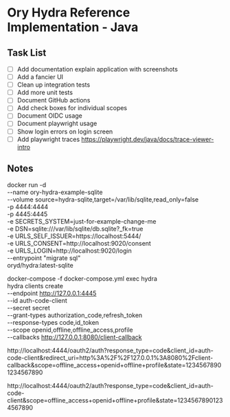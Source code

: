 # Ory Hydra Reference Implementation - Java

## Task List

- [ ] Add documentation explain application with screenshots
- [ ] Add a fancier UI
- [ ] Clean up integration tests
- [ ] Add more unit tests
- [ ] Document GitHub actions
- [ ] Add check boxes for individual scopes
- [ ] Document OIDC usage
- [ ] Document playwright usage
- [ ] Show login errors on login screen
- [ ] Add playwright traces https://playwright.dev/java/docs/trace-viewer-intro

## Notes

docker run -d \
--name ory-hydra-example-sqlite \
--volume source=hydra-sqlite,target=/var/lib/sqlite,read_only=false \
-p 4444:4444 \
-p 4445:4445 \
-e SECRETS_SYSTEM=just-for-example-change-me \
-e DSN=sqlite:///var/lib/sqlite/db.sqlite?_fk=true \
-e URLS_SELF_ISSUER=https://localhost:5444/ \
-e URLS_CONSENT=http://localhost:9020/consent \
-e URLS_LOGIN=http://localhost:9020/login \
--entrypoint "migrate sql" \
oryd/hydra:latest-sqlite

docker-compose -f docker-compose.yml exec hydra \
hydra clients create \
--endpoint http://127.0.0.1:4445 \
--id auth-code-client \
--secret secret \
--grant-types authorization_code,refresh_token \
--response-types code,id_token \
--scope openid,offline,offline_access,profile \
--callbacks http://127.0.0.1:8080/client-callback


http://localhost:4444/oauth2/auth?response_type=code&client_id=auth-code-client&redirect_uri=http%3A%2F%2F127.0.0.1%3A8080%2Fclient-callback&scope=offline_access+openid+offline+profile&state=12345678901234567890

http://localhost:4444/oauth2/auth?response_type=code&client_id=auth-code-client&scope=offline_access+openid+offline+profile&state=12345678901234567890